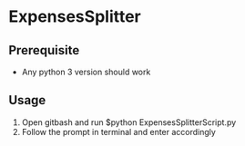 # ExpensesSplitter
## Prerequisite
- Any python 3 version should work

## Usage
1. Open gitbash and run $python ExpensesSplitterScript.py
2. Follow the prompt in terminal and enter accordingly
